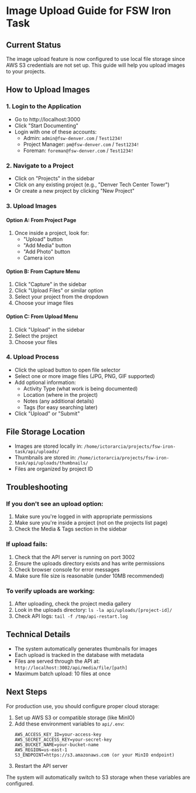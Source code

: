 # Image Upload Guide for FSW Iron Task

## Current Status
The image upload feature is now configured to use local file storage since AWS S3 credentials are not set up. This guide will help you upload images to your projects.

## How to Upload Images

### 1. Login to the Application
- Go to http://localhost:3000
- Click "Start Documenting" 
- Login with one of these accounts:
  - Admin: `admin@fsw-denver.com` / `Test1234!`
  - Project Manager: `pm@fsw-denver.com` / `Test1234!`
  - Foreman: `foreman@fsw-denver.com` / `Test1234!`

### 2. Navigate to a Project
- Click on "Projects" in the sidebar
- Click on any existing project (e.g., "Denver Tech Center Tower")
- Or create a new project by clicking "New Project"

### 3. Upload Images

#### Option A: From Project Page
1. Once inside a project, look for:
   - "Upload" button
   - "Add Media" button
   - "Add Photo" button
   - Camera icon

#### Option B: From Capture Menu
1. Click "Capture" in the sidebar
2. Click "Upload Files" or similar option
3. Select your project from the dropdown
4. Choose your image files

#### Option C: From Upload Menu
1. Click "Upload" in the sidebar
2. Select the project
3. Choose your files

### 4. Upload Process
- Click the upload button to open file selector
- Select one or more image files (JPG, PNG, GIF supported)
- Add optional information:
  - Activity Type (what work is being documented)
  - Location (where in the project)
  - Notes (any additional details)
  - Tags (for easy searching later)
- Click "Upload" or "Submit"

## File Storage Location
- Images are stored locally in: `/home/ictorarcia/projects/fsw-iron-task/api/uploads/`
- Thumbnails are stored in: `/home/ictorarcia/projects/fsw-iron-task/api/uploads/thumbnails/`
- Files are organized by project ID

## Troubleshooting

### If you don't see an upload option:
1. Make sure you're logged in with appropriate permissions
2. Make sure you're inside a project (not on the projects list page)
3. Check the Media & Tags section in the sidebar

### If upload fails:
1. Check that the API server is running on port 3002
2. Ensure the uploads directory exists and has write permissions
3. Check browser console for error messages
4. Make sure file size is reasonable (under 10MB recommended)

### To verify uploads are working:
1. After uploading, check the project media gallery
2. Look in the uploads directory: `ls -la api/uploads/[project-id]/`
3. Check API logs: `tail -f /tmp/api-restart.log`

## Technical Details
- The system automatically generates thumbnails for images
- Each upload is tracked in the database with metadata
- Files are served through the API at: `http://localhost:3002/api/media/file/[path]`
- Maximum batch upload: 10 files at once

## Next Steps
For production use, you should configure proper cloud storage:
1. Set up AWS S3 or compatible storage (like MinIO)
2. Add these environment variables to `api/.env`:
   ```
   AWS_ACCESS_KEY_ID=your-access-key
   AWS_SECRET_ACCESS_KEY=your-secret-key
   AWS_BUCKET_NAME=your-bucket-name
   AWS_REGION=us-east-1
   S3_ENDPOINT=https://s3.amazonaws.com (or your MinIO endpoint)
   ```
3. Restart the API server

The system will automatically switch to S3 storage when these variables are configured.
